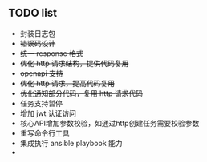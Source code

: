 ## TODO list
* ~~封装日志包~~
* ~~错误码设计~~
* ~~统一 response 格式~~
* ~~优化 http 请求结构，提供代码复用~~
* ~~openapi 支持~~
* ~~优化 http 请求，提高代码复用~~
* ~~优化通知部分代码，复用 http 请求代码~~
* 任务支持暂停
* 增加 jwt 认证访问
* 核心API增加参数校验，如通过http创建任务需要校验参数
* 重写命令行工具
* 集成执行 ansible playbook 能力
* 